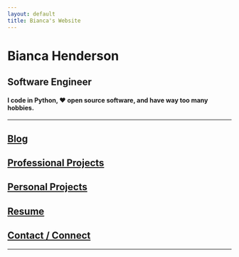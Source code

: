 ```yaml
---
layout: default
title: Bianca's Website
---
```


# Bianca Henderson

## Software Engineer

#### I code in Python, ❤️ open source software, and have way too many hobbies.

* * *

## [Blog](https://www.iloveprimenumbers.com/)

## [Professional Projects](professional_projects.md)

## [Personal Projects](personal_projects.md)

## [Resume](resume.md)

## [Contact / Connect](contact.md)

* * *
